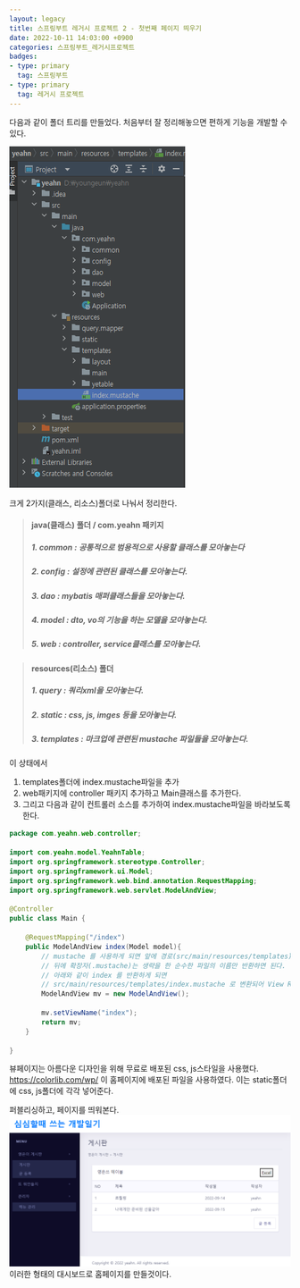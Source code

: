 ```yaml
---
layout: legacy
title: 스프링부트 레거시 프로젝트 2 - 첫번째 페이지 띄우기
date: 2022-10-11 14:03:00 +0900
categories: 스프링부트_레거시프로젝트
badges:
- type: primary
  tag: 스프링부트
- type: primary
  tag: 레거시 프로젝트
---
```

다음과 같이 폴더 트리를 만들었다.
처음부터 잘 정리해놓으면 편하게 기능을 개발할 수 있다. 

![legacy2](/assets/img/legacy2.png)

크게 2가지(클래스, 리소스)폴더로 나눠서 정리한다. 

> #### java(클래스) 폴더 / com.yeahn 패키지
> ##### 1. common : 공통적으로 범용적으로 사용할 클래스를 모아놓는다
> ##### 2. config : 설정에 관련된 클래스를 모아놓는다.
> ##### 3. dao : mybatis 매퍼클래스들을 모아놓는다.
> ##### 4. model : dto, vo의 기능을 하는 모델을 모아놓는다.
> ##### 5. web : controller, service클래스를 모아놓는다.

> #### resources(리소스) 폴더
> ##### 1. query : 쿼리xml을 모아놓는다.
> ##### 2. static : css, js, imges 등을 모아놓는다.
> ##### 3. templates : 마크업에 관련된 mustache 파일들을 모아놓는다.

이 상태에서 
1. templates폴더에 index.mustache파일을 추가
2. web패키지에 controller 패키지 추가하고 Main클래스를 추가한다.
3. 그리고 다음과 같이 컨트롤러 소스를 추가하여 index.mustache파일을 바라보도록 한다.
```java
package com.yeahn.web.controller;

import com.yeahn.model.YeahnTable;
import org.springframework.stereotype.Controller;
import org.springframework.ui.Model;
import org.springframework.web.bind.annotation.RequestMapping;
import org.springframework.web.servlet.ModelAndView;

@Controller
public class Main {

    @RequestMapping("/index")
    public ModelAndView index(Model model){
        // mustache 를 사용하게 되면 앞에 경로(src/main/resources/templates)와
        // 뒤에 확장자(.mustache)는 생략을 한 순수한 파일의 이름만 반환하면 된다.
        // 아래와 같이 index 를 반환하게 되면
        // src/main/resources/templates/index.mustache 로 변환되어 View Resolver 가 처리하게 된다.
        ModelAndView mv = new ModelAndView();

        mv.setViewName("index");
        return mv;
    }

}
```

뷰페이지는 아름다운 디자인을 위해 무료로 배포된 css, js스타일을 사용했다.
https://colorlib.com/wp/ 이 홈페이지에 배포된 파일을 사용하였다.
이는 static폴더에 css, js폴더에 각각 넣어준다.

퍼블리싱하고, 페이지를 띄워본다.
![legacy2_2](/assets/img/legacy2_2.png)
이러한 형태의 대시보드로 홈페이지를 만들것이다.